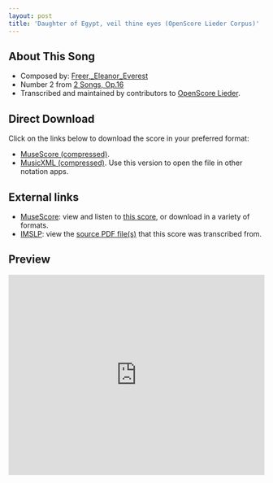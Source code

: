 ```yaml
---
layout: post
title: 'Daughter of Egypt, veil thine eyes (OpenScore Lieder Corpus)'
---
```


## About This Song

- Composed by: [Freer,_Eleanor_Everest](https://fourscoreandmore.org/openscore/lieder/Freer,_Eleanor_Everest)
- Number 2 from [2 Songs, Op.16](https://fourscoreandmore.org/openscore/lieder/Freer,_Eleanor_Everest/2_Songs,_Op.16)
- Transcribed and maintained by contributors to [OpenScore Lieder].

[OpenScore Lieder]: https://musescore.com/openscore-lieder-corpus

## Direct Download

Click on the links below to download the score in your preferred format:
- [MuseScore (compressed)](https://github.com/openscore/lieder/blob/main/scores/Freer,_Eleanor_Everest/2_Songs,_Op.16/2_Daughter_of_Egypt,_veil_thine_eyes/lc6598677.mscz?raw=true).
- [MusicXML (compressed)](https://github.com/openscore/lieder/blob/main/scores/Freer,_Eleanor_Everest/2_Songs,_Op.16/2_Daughter_of_Egypt,_veil_thine_eyes/lc6598677.mxl?raw=true). Use this version to open the file in other notation apps.

## External links

- [MuseScore]: view and listen to [this score][MuseScore], or download in a variety of formats.
- [IMSLP]: view the [source PDF file(s)][IMSLP] that this score was transcribed from.

[MuseScore]: https://musescore.com/score/6598677
[IMSLP]: https://imslp.org/wiki/Special:ReverseLookup/33081

## Preview

<iframe width="100%" height="394" src="https://musescore.com/openscore-lieder-corpus/scores/6598677/embed" frameborder="0" allowfullscreen allow="autoplay; fullscreen"></iframe>
